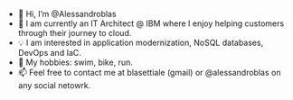 - 👋 Hi, I’m @Alessandroblas
- :hammer: I am currently an IT Architect @ IBM where I enjoy helping customers through their journey to cloud.
- :bulb: I am interested in application modernization, NoSQL databases, DevOps and IaC.
- :pizza: My hobbies: swim, bike, run.
- 📫 Feel free to contact me at blasettiale (gmail) or @alessandroblas on any social netowrk.

<!---
Alessandroblas/Alessandroblas is a ✨ special ✨ repository because its `README.md` (this file) appears on your GitHub profile.
You can click the Preview link to take a look at your changes.
--->
